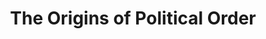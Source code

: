 ---
"\uFEFFauthor_sort": Fukuyama, Francis
authors: Francis Fukuyama
comments: ''
cover: "/Users/Raman/Calibre Library/Francis Fukuyama/The Origins of Political Order
  (103)/cover.jpg"
formats: mobi
id: '103'
identifiers: ''
isbn: ''
languages: ''
library_name: Calibre Library
pubdate: '0101-01-01T09:00:00+09:00'
publisher: ''
rating: ''
series: ''
series_index: '1.0'
size: '1697190'
tags: ''
timestamp: '0101-01-01T09:00:00+09:00'
title: The Origins of Political Order
title_sort: Origins of Political Order, The
uuid: b0d5b6ef-3629-491e-91c1-932d1de6734f
"#format": MOBI
layout: book
link: false
---